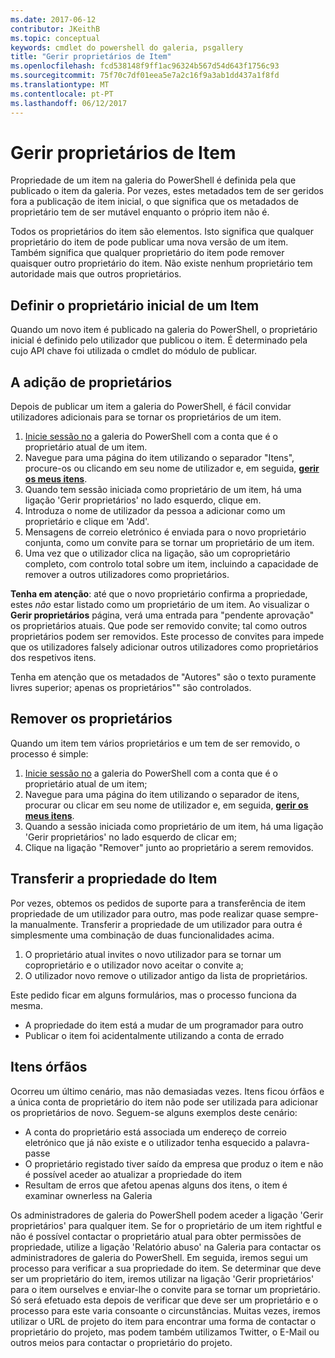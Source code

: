 ```yaml
---
ms.date: 2017-06-12
contributor: JKeithB
ms.topic: conceptual
keywords: cmdlet do powershell do galeria, psgallery
title: "Gerir proprietários de Item"
ms.openlocfilehash: fcd538148f9ff1ac96324b567d54d643f1756c93
ms.sourcegitcommit: 75f70c7df01eea5e7a2c16f9a3ab1dd437a1f8fd
ms.translationtype: MT
ms.contentlocale: pt-PT
ms.lasthandoff: 06/12/2017
---
```

# <a name="managing-item-owners"></a>Gerir proprietários de Item

Propriedade de um item na galeria do PowerShell é definida pela que publicado o item da galeria.
Por vezes, estes metadados tem de ser geridos fora a publicação de item inicial, o que significa que os metadados de proprietário tem de ser mutável enquanto o próprio item não é.

Todos os proprietários do item são elementos. Isto significa que qualquer proprietário do item de pode publicar uma nova versão de um item. Também significa que qualquer proprietário do item pode remover quaisquer outro proprietário do item. Não existe nenhum proprietário tem autoridade mais que outros proprietários.  

## <a name="setting-an-items-initial-owner"></a>Definir o proprietário inicial de um Item 

Quando um novo item é publicado na galeria do PowerShell, o proprietário inicial é definido pelo utilizador que publicou o item. É determinado pela cujo API chave foi utilizada o cmdlet do módulo de publicar.

## <a name="adding-owners"></a>A adição de proprietários

Depois de publicar um item a galeria do PowerShell, é fácil convidar utilizadores adicionais para se tornar os proprietários de um item.

1. [Inicie sessão no](https://powershellgallery.com/users/account/LogOn) a galeria do PowerShell com a conta que é o proprietário atual de um item.
2. Navegue para uma página do item utilizando o separador "Itens", procure-os ou clicando em seu nome de utilizador e, em seguida, [ **gerir os meus itens**](https://www.powershellgallery.com/account/Packages).
3. Quando tem sessão iniciada como proprietário de um item, há uma ligação 'Gerir proprietários' no lado esquerdo, clique em.
4. Introduza o nome de utilizador da pessoa a adicionar como um proprietário e clique em 'Add'.
5. Mensagens de correio eletrónico é enviada para o novo proprietário conjunta, como um convite para se tornar um proprietário de um item.
6. Uma vez que o utilizador clica na ligação, são um coproprietário completo, com controlo total sobre um item, incluindo a capacidade de remover a outros utilizadores como proprietários.

**Tenha em atenção**: até que o novo proprietário confirma a propriedade, estes *não* estar listado como um proprietário de um item.
Ao visualizar o **Gerir proprietários** página, verá uma entrada para "pendente aprovação" os proprietários atuais.
Que pode ser removido convite; tal como outros proprietários podem ser removidos.
Este processo de convites para impede que os utilizadores falsely adicionar outros utilizadores como proprietários dos respetivos itens.

Tenha em atenção que os metadados de "Autores" são o texto puramente livres superior; apenas os proprietários"" são controlados.


## <a name="removing-owners"></a>Remover os proprietários
Quando um item tem vários proprietários e um tem de ser removido, o processo é simple:

1. [Inicie sessão no](https://powershellgallery.com/users/account/LogOn) a galeria do PowerShell com a conta que é o proprietário atual de um item;
2. Navegue para uma página do item utilizando o separador de itens, procurar ou clicar em seu nome de utilizador e, em seguida, [ **gerir os meus itens**](https://www.powershellgallery.com/account/Packages).
3. Quando a sessão iniciada como proprietário de um item, há uma ligação 'Gerir proprietários' no lado esquerdo de clicar em;
4. Clique na ligação "Remover" junto ao proprietário a serem removidos.



## <a name="transferring-item-ownership"></a>Transferir a propriedade do Item
Por vezes, obtemos os pedidos de suporte para a transferência de item propriedade de um utilizador para outro, mas pode realizar quase sempre-la manualmente.
Transferir a propriedade de um utilizador para outra é simplesmente uma combinação de duas funcionalidades acima.

1. O proprietário atual invites o novo utilizador para se tornar um coproprietário e o utilizador novo aceitar o convite a;
2. O utilizador novo remove o utilizador antigo da lista de proprietários.

Este pedido ficar em alguns formulários, mas o processo funciona da mesma.

* A propriedade do item está a mudar de um programador para outro
* Publicar o item foi acidentalmente utilizando a conta de errado


## <a name="orphaned-items"></a>Itens órfãos
Ocorreu um último cenário, mas não demasiadas vezes.
Itens ficou órfãos e a única conta de proprietário do item não pode ser utilizada para adicionar os proprietários de novo.
Seguem-se alguns exemplos deste cenário:

* A conta do proprietário está associada um endereço de correio eletrónico que já não existe e o utilizador tenha esquecido a palavra-passe
* O proprietário registado tiver saído da empresa que produz o item e não é possível aceder ao atualizar a propriedade do item
* Resultam de erros que afetou apenas alguns dos itens, o item é examinar ownerless na Galeria

Os administradores de galeria do PowerShell podem aceder a ligação 'Gerir proprietários' para qualquer item.
Se for o proprietário de um item rightful e não é possível contactar o proprietário atual para obter permissões de propriedade, utilize a ligação 'Relatório abuso' na Galeria para contactar os administradores de galeria do PowerShell.
Em seguida, iremos segui um processo para verificar a sua propriedade do item.
Se determinar que deve ser um proprietário do item, iremos utilizar na ligação 'Gerir proprietários' para o item ourselves e enviar-lhe o convite para se tornar um proprietário.
Só será efetuado esta depois de verificar que deve ser um proprietário e o processo para este varia consoante o circunstâncias.
Muitas vezes, iremos utilizar o URL de projeto do item para encontrar uma forma de contactar o proprietário do projeto, mas podem também utilizamos Twitter, o E-Mail ou outros meios para contactar o proprietário do projeto.

